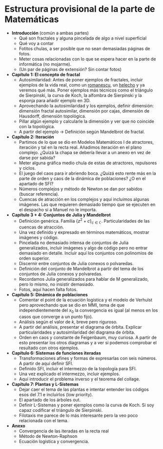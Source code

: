# Estructura provisional de la parte de Matemáticas

* **Introducción** (común a ambas partes)
  * Qué son fractales y alguna pincelada de algo a nivel superficial
  * Qué voy a contar
  * Fotitos chulas, a ser posible que no sean demasiadas páginas de fotos.
  * Meter cosas relacionadas con lo que se espera hacer en la parte de informática (no mojarme).
  * (Un par de páginas de extensión? Sin contar fotos)
* **Capítulo 1: El concepto de fractal**
  * Autosimilaridad: Antes de poner ejemplos de fractales, incluir ejemplos de la vida real, como un [romanescu](https://upload.wikimedia.org/wikipedia/commons/thumb/5/5e/Romanesco_broccoli_%28Brassica_oleracea%29.jpg/800px-Romanesco_broccoli_%28Brassica_oleracea%29.jpg), un [helecho](https://biblioteca.acropolis.org/wp-content/uploads/2014/10/helecho.jpg) y ya veremos qué más. Poner ejemplos más técnicos como el triángulo de Sierpinski, la curva de Koch, la alfombra de Sierpinski y la esponja para añadir ejemplo en 3D. 
  * Aprovechando la autosimilaridad y los ejemplos, definir dimensión: dimensión fractal autosimilar, dimensión por cajas, dimensión de Hausdorff, dimensión topológica.
  * Pillar algún ejemplo y calcularle la dimensión y ver que no coincide con la topológica. 
  * A partir del ejemplo -> Definición según Mandelbrot de fractal.
* **Capítulo 2: Iteración**
  * Partimos de lo que se dio en Modelos Matemáticos I de atractores, iteración y tal en la recta real. Añadimos iteración en el plano complejo. ¿Quizá la chapa se debería llevar a un anexo en vez de darse por sabida?
  * Meter alguna gráfica medio chula de estas de atractores, repulsores y ciclos.
  * El juego del caos para ir abriendo boca. ¿Quizá esto rente más en la parte de orden y caos de la dinámica de poblaciones? ¿O en el apartado de SFI?
  * Números complejos y método de Newton se dan por sabidos (buscar referencia).
  * Cuencas de atracción en los complejos y aquí incluimos algunas imágenes. Las que requieren demasiado tiempo que se ejecuten en el despacho si a Manuel no le importa.
* **Capítulo 3 + 4: Conjuntos de Julia y Mandelbrot**
  * Definición genérica. Familia $\{z^2+c\}_{c\in\mathbb C}$. Particularidades de las cuencas de atracción.
  *  Una vez definido y expresado en términos matemáticos, mostrar imágenes y código.
  * Pincelada no demasiado intensa de conjuntos de Julia generalizados, incluir imágenes y algo de código pero no entrar demasiado en detalle. Incluir aquí los conjuntos con polinomios de orden superior.
  * Discernir entre conjuntos de Julia conexos o polvaredas.
  * Definición del conjunto de Mandelbrot a partir del tema de los conjuntos de Julia conexos y polvaredas.
  * Recordamos Julia generalizados para hablar de M generalizado, pero lo mismo, no insistir demasiado.
  * Fotos, aquí hacen falta fotos.
* **Capítulo 5: Dinámica de poblaciones**
  * Comentar el point de la ecuación logística y el modelo de Verhulst pero aprovechando que se dio en MMI, tema de que independientemente del $x_0$ la convergencia es igual (al menos en los casos que converge a un punto fijo). 
  * Análisis según el valor de $k$, breve pero riguroso.
  * A partir del análisis, presentar el diagrama de órbita. Explicar particularidades y autosimilaridad del diagrama de órbita. 
  * Orden en caos y constante de Feigenbaum, muy curiosa. A partir de esto presentar los otros diagramas y a ver si podemos comprobar el resultado con otros ejemplos.
* **Capítulo 6: Sistemas de funciones iteradas**
  * Transformaciones afines y formas de expresarlas con seis números. A partir de aquí definir SFI.
  * Definido SFI, incluir el intermezzo de la topología para SFI.
  * Una vez explicado el intermezzo, incluir ejemplos.
  * Aquí introducir el problema inverso y el teorema del collage.
* **Capítulo 7: Plantas y L-Sistemas**
  * Dejar caer el tema de las plantas e intentar entender los códigos esos del 7.1 e incluirlos (low priority).
  * El apartado de los árboles out.
  * Definir L-Sistemas y poner ejemplos como la curva de Koch. Si soy capaz codificar el triángulo de Sierpinski.
  * Filotaxis me parece de lo más interesante pero la veo poco relacionada con el tema.
* **Anexo**
  * Convergencia de las iteradas en la recta real
  * Método de Newton-Raphson
  * Ecuación logística y convergencia.

